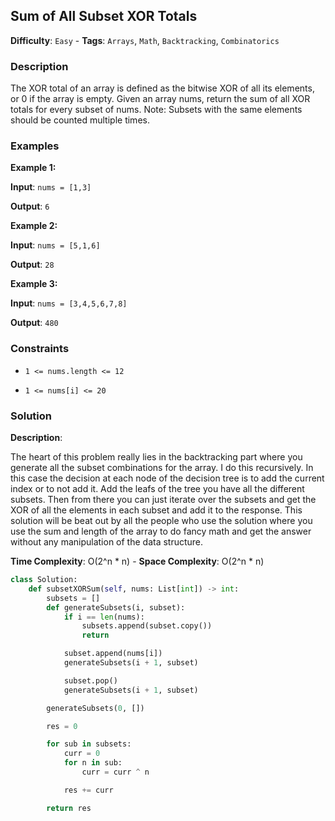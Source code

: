 ## Sum of All Subset XOR Totals

**Difficulty**: `Easy` - **Tags**: `Arrays`, `Math`, `Backtracking`, `Combinatorics`

### Description

The XOR total of an array is defined as the bitwise XOR of all its elements, or 0 if the array is empty. Given an array nums, return the sum of all XOR totals for every subset of nums. Note: Subsets with the same elements should be counted multiple times.

### Examples

**Example 1:**

**Input**: ```nums = [1,3]```

**Output**: ```6```

**Example 2:**

**Input**: ```nums = [5,1,6]```

**Output**: ```28```

**Example 3:**

**Input**: ```nums = [3,4,5,6,7,8]```

**Output**: ```480```

### Constraints

- `1 <= nums.length <= 12`

- `1 <= nums[i] <= 20`

### Solution

**Description**:

The heart of this problem really lies in the backtracking part where you generate all the subset combinations for the array. I do this recursively. In this case the decision at each node of the decision tree is to add the current index or to not add it. Add the leafs of the tree you have all the different subsets. Then from there you can just iterate over the subsets and get the XOR of all the elements in each subset and add it to the response. This solution will be beat out by all the people who use the solution where you use the sum and length of the array to do fancy math and get the answer without any manipulation of the data structure.

**Time Complexity**: O(2^n * n) - **Space Complexity**: O(2^n * n) 

```python
class Solution:
    def subsetXORSum(self, nums: List[int]) -> int:
        subsets = []
        def generateSubsets(i, subset):
            if i == len(nums):
                subsets.append(subset.copy())
                return

            subset.append(nums[i])
            generateSubsets(i + 1, subset)

            subset.pop()
            generateSubsets(i + 1, subset)

        generateSubsets(0, [])

        res = 0

        for sub in subsets:
            curr = 0
            for n in sub:
                curr = curr ^ n

            res += curr

        return res
```